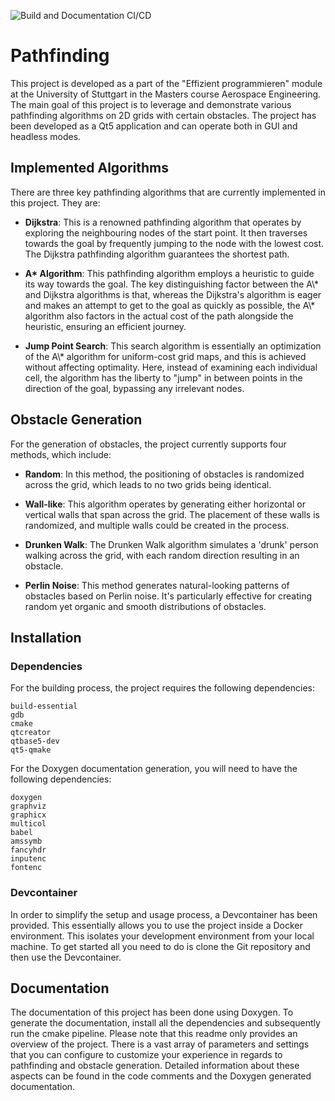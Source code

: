 ![Build and Documentation CI/CD](https://github.com/renzixilef/pathfinding_project/actions/workflows/full.yml/badge.svg)

# Pathfinding

This project is developed as a part of the "Effizient programmieren" module at the University of Stuttgart in the
Masters course Aerospace Engineering. The main goal of this project is to leverage and demonstrate various pathfinding
algorithms on 2D grids with certain obstacles. The project has been developed as a Qt5 application and can operate both
in GUI and headless modes.

## Implemented Algorithms

There are three key pathfinding algorithms that are currently implemented in this project. They are:

- **Dijkstra**: This is a renowned pathfinding algorithm that operates by exploring the neighbouring nodes of the start
  point. It then traverses towards the goal by frequently jumping to the node with the lowest cost. The Dijkstra
  pathfinding algorithm guarantees the shortest path.

- **A\* Algorithm**: This pathfinding algorithm employs a heuristic to guide its way towards the goal. The key
  distinguishing factor between the A\\* and Dijkstra algorithms is that, whereas the Dijkstra's algorithm is eager and
  makes an attempt to get to the goal as quickly as possible, the A\\* algorithm also factors in the actual cost of the
  path alongside the heuristic, ensuring an efficient journey.

- **Jump Point Search**: This search algorithm is essentially an optimization of the A\\* algorithm for uniform-cost
  grid maps, and this is achieved without affecting optimality. Here, instead of examining each individual cell, the
  algorithm has the liberty to "jump" in between points in the direction of the goal, bypassing any irrelevant nodes.

## Obstacle Generation

For the generation of obstacles, the project currently supports four methods, which include:

- **Random**: In this method, the positioning of obstacles is randomized across the grid, which leads to no two grids
  being identical.

- **Wall-like**: This algorithm operates by generating either horizontal or vertical walls that span across the grid.
  The placement of these walls is randomized, and multiple walls could be created in the process.

- **Drunken Walk**: The Drunken Walk algorithm simulates a 'drunk' person walking across the grid, with each random
  direction resulting in an obstacle.

- **Perlin Noise**: This method generates natural-looking patterns of obstacles based on Perlin noise. It's particularly
  effective for creating random yet organic and smooth distributions of obstacles.

## Installation

### Dependencies

For the building process, the project requires the following dependencies:
```console
build-essential
gdb
cmake
qtcreator
qtbase5-dev
qt5-qmake
```

For the Doxygen documentation generation, you will need to have the following dependencies:
```console
doxygen
graphviz
graphicx
multicol
babel
amssymb
fancyhdr
inputenc
fontenc
```

### Devcontainer

In order to simplify the setup and usage process, a Devcontainer has been provided. This essentially allows you to use
the project inside a Docker environment. This isolates your development environment from your local machine. To get
started all you need to do is clone the Git repository and then use the Devcontainer.

## Documentation

The documentation of this project has been done using Doxygen. To generate the documentation, install all the
dependencies and subsequently run the cmake pipeline. Please note that this readme only provides an overview of the
project. There is a vast array of parameters and settings that you can configure to customize your experience in regards
to pathfinding and obstacle generation. Detailed information about these aspects can be found in the code comments and
the Doxygen generated documentation.
